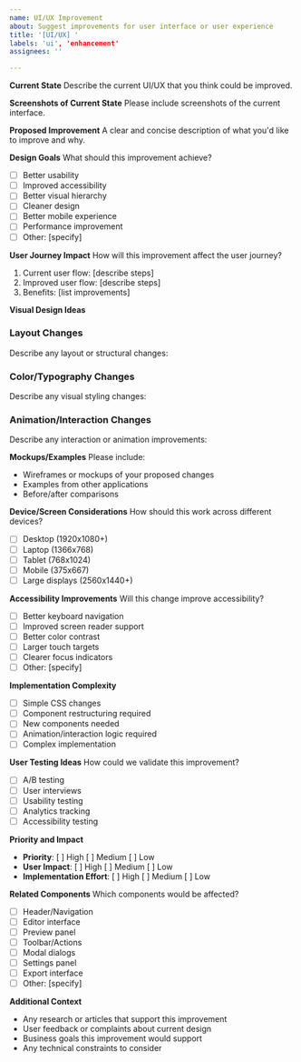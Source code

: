 ```yaml
---
name: UI/UX Improvement
about: Suggest improvements for user interface or user experience
title: '[UI/UX] '
labels: 'ui', 'enhancement'
assignees: ''

---
```


**Current State**
Describe the current UI/UX that you think could be improved.

**Screenshots of Current State**
Please include screenshots of the current interface.

**Proposed Improvement**
A clear and concise description of what you'd like to improve and why.

**Design Goals**
What should this improvement achieve?

- [ ] Better usability
- [ ] Improved accessibility
- [ ] Better visual hierarchy
- [ ] Cleaner design
- [ ] Better mobile experience
- [ ] Performance improvement
- [ ] Other: [specify]

**User Journey Impact**
How will this improvement affect the user journey?

1. Current user flow: [describe steps]
2. Improved user flow: [describe steps]
3. Benefits: [list improvements]

**Visual Design Ideas**

### Layout Changes

Describe any layout or structural changes:

### Color/Typography Changes

Describe any visual styling changes:

### Animation/Interaction Changes

Describe any interaction or animation improvements:

**Mockups/Examples**
Please include:

- Wireframes or mockups of your proposed changes
- Examples from other applications
- Before/after comparisons

**Device/Screen Considerations**
How should this work across different devices?

- [ ] Desktop (1920x1080+)
- [ ] Laptop (1366x768)
- [ ] Tablet (768x1024)
- [ ] Mobile (375x667)
- [ ] Large displays (2560x1440+)

**Accessibility Improvements**
Will this change improve accessibility?

- [ ] Better keyboard navigation
- [ ] Improved screen reader support
- [ ] Better color contrast
- [ ] Larger touch targets
- [ ] Clearer focus indicators
- [ ] Other: [specify]

**Implementation Complexity**

- [ ] Simple CSS changes
- [ ] Component restructuring required
- [ ] New components needed
- [ ] Animation/interaction logic required
- [ ] Complex implementation

**User Testing Ideas**
How could we validate this improvement?

- [ ] A/B testing
- [ ] User interviews
- [ ] Usability testing
- [ ] Analytics tracking
- [ ] Accessibility testing

**Priority and Impact**

- **Priority**: [ ] High [ ] Medium [ ] Low
- **User Impact**: [ ] High [ ] Medium [ ] Low
- **Implementation Effort**: [ ] High [ ] Medium [ ] Low

**Related Components**
Which components would be affected?

- [ ] Header/Navigation
- [ ] Editor interface
- [ ] Preview panel
- [ ] Toolbar/Actions
- [ ] Modal dialogs
- [ ] Settings panel
- [ ] Export interface
- [ ] Other: [specify]

**Additional Context**

- Any research or articles that support this improvement
- User feedback or complaints about current design
- Business goals this improvement would support
- Any technical constraints to consider
